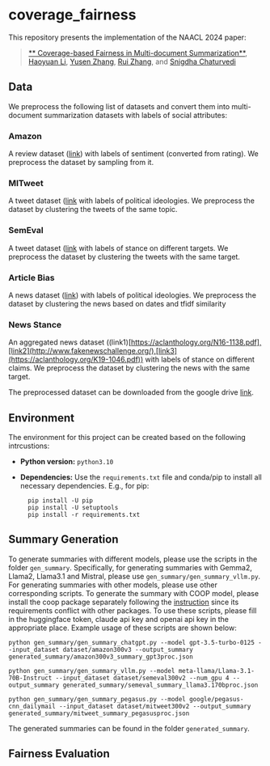 # coverage_fairness
This repository presents the implementation of the NAACL 2024 paper:
> [** Coverage-based Fairness in Multi-document Summarization**](https://arxiv.org/pdf/2412.08795),<br/>
[Haoyuan Li](https://leehaoyuan.github.io/), [Yusen Zhang](https://yuszh.com/), [Rui Zhang](https://ryanzhumich.github.io/), and [Snigdha Chaturvedi](https://sites.google.com/site/snigdhac/)

## Data
We preprocess the following list of datasets and convert them into multi-document summarization datasets with labels of social attributes:
### Amazon
A review dataset ([link](https://nijianmo.github.io/amazon/index.html)) with labels of sentiment (converted from rating). We preprocess the dataset by sampling from it.

### MITweet 
A tweet dataset ([link](https://github.com/LST1836/MITweet) with labels of political ideologies. We preprocess the dataset by clustering the tweets of the same topic.

### SemEval
A tweet dataset ([link](https://huggingface.co/datasets/krishnagarg09/SemEval2016Task6) with labels of stance on different targets. We preprocess the dataset by clustering the tweets with the same target.

### Article Bias
A news dataset ([link](https://github.com/ramybaly/Article-Bias-Prediction)) with labels of political ideologies. We preprocess the dataset by clustering the news based on dates and tfidf similarity

### News Stance
An aggregated news dataset ((link1)[https://aclanthology.org/N16-1138.pdf],[link2](http://www.fakenewschallenge.org/),[link3](https://aclanthology.org/K19-1046.pdf)) with labels of stance on different claims. We preprocess the dataset by clustering the news with the same target.

The preprocessed dataset can be downloaded from the google drive [link](https://drive.google.com/file/d/1m8xdLAi7kkMQMrGAXS8O0JYSyI7135Jq/view?usp=sharing).

## Environment
The environment for this project can be created based on the following intrcustions:

* __Python version:__ `python3.10`

* __Dependencies:__ Use the `requirements.txt` file and conda/pip to install all necessary dependencies. E.g., for pip:

		pip install -U pip
		pip install -U setuptools
		pip install -r requirements.txt 

## Summary Generation
To generate summaries with different models, please use the scripts in the folder `gen_summary`. Specifically, for generating summaries with Gemma2, Llama2, Llama3.1 and Mistral, please use `gen_summary/gen_summary_vllm.py`. For generating summaries with other models, please use other corresponding scripts. To generate the summary with COOP model, please install the coop package separately following the [instruction](https://github.com/megagonlabs/coop) since its requirements conflict with other packages. To use these scripts, please fill in the huggingface token, claude api key and openai api key in the appropriate place. Example usage of these scripts are shown below:

    python gen_summary/gen_summary_chatgpt.py --model gpt-3.5-turbo-0125 --input_dataset dataset/amazon300v3 --output_summary generated_summary/amazon300v3_summary_gpt3proc.json
  
    python gen_summary/gen_summary_vllm.py --model meta-llama/Llama-3.1-70B-Instruct --input_dataset dataset/semeval300v2 --num_gpu 4 --output_summary generated_summary/semeval_summary_llama3.170bproc.json
  
    python gen_summary/gen_summary_pegasus.py --model google/pegasus-cnn_dailymail --input_dataset dataset/mitweet300v2 --output_summary generated_summary/mitweet_summary_pegasusproc.json

The generated summaries can be found in the folder `generated_summary`.

## Fairness Evaluation
